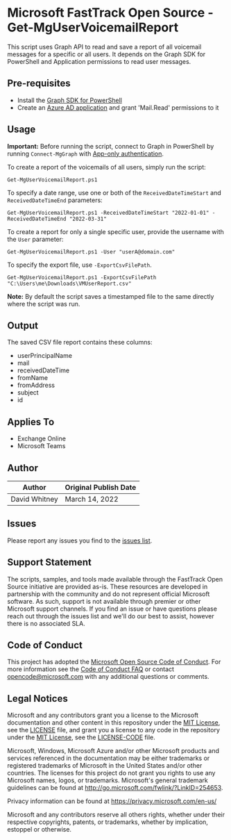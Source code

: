# Microsoft FastTrack Open Source - Get-MgUserVoicemailReport

This script uses Graph API to read and save a report of all voicemail messages for a specific or all users. It depends on the Graph SDK for PowerShell and Application permissions to read user messages.

## Pre-requisites

- Install the [Graph SDK for PowerShell](https://docs.microsoft.com/en-us/graph/powershell/installation)
- Create an [Azure AD application](https://docs.microsoft.com/en-us/graph/powershell/app-only?tabs=azure-portal) and grant 'Mail.Read' permissions to it

## Usage

**Important:** Before running the script, connect to Graph in PowerShell by running `Connect-MgGraph` with [App-only authentication](https://docs.microsoft.com/en-us/graph/powershell/app-only?tabs=azure-portal#authenticate).

To create a report of the voicemails of all users, simply run the script:

`Get-MgUserVoicemailReport.ps1`

To specify a date range, use one or both of the `ReceivedDateTimeStart` and `ReceivedDateTimeEnd` parameters:

`Get-MgUserVoicemailReport.ps1 -ReceivedDateTimeStart "2022-01-01" -ReceivedDateTimeEnd "2022-03-31"`

To create a report for only a single specific user, provide the username with the `User` parameter:

`Get-MgUserVoicemailReport.ps1 -User "userA@domain.com"`

To specify the export file, use `-ExportCsvFilePath`.

`Get-MgUserVoicemailReport.ps1 -ExportCsvFilePath "C:\Users\me\Downloads\VMUserReport.csv"`

**Note:** By default the script saves a timestamped file to the same directly where the script was run.

## Output

The saved CSV file report contains these columns:

* userPrincipalName
* mail
* receivedDateTime
* fromName
* fromAddress
* subject
* id

## Applies To

- Exchange Online
- Microsoft Teams

## Author

|Author|Original Publish Date
|----|--------------------------
|David Whitney|March 14, 2022|

## Issues

Please report any issues you find to the [issues list](https://github.com/microsoft/FastTrack/issues).

## Support Statement

The scripts, samples, and tools made available through the FastTrack Open Source initiative are provided as-is. These resources are developed in partnership with the community and do not represent official Microsoft software. As such, support is not available through premier or other Microsoft support channels. If you find an issue or have questions please reach out through the issues list and we'll do our best to assist, however there is no associated SLA.

## Code of Conduct

This project has adopted the [Microsoft Open Source Code of Conduct](https://opensource.microsoft.com/codeofconduct/).
For more information see the [Code of Conduct FAQ](https://opensource.microsoft.com/codeofconduct/faq/) or
contact [opencode@microsoft.com](mailto:opencode@microsoft.com) with any additional questions or comments.

## Legal Notices

Microsoft and any contributors grant you a license to the Microsoft documentation and other content in this repository under the [MIT License](https://opensource.org/licenses/MIT), see the [LICENSE](LICENSE) file, and grant you a license to any code in the repository under the [MIT License](https://opensource.org/licenses/MIT), see the [LICENSE-CODE](LICENSE-CODE) file.

Microsoft, Windows, Microsoft Azure and/or other Microsoft products and services referenced in the documentation may be either trademarks or registered trademarks of Microsoft in the United States and/or other countries. The licenses for this project do not grant you rights to use any Microsoft names, logos, or trademarks. Microsoft's general trademark guidelines can be found at http://go.microsoft.com/fwlink/?LinkID=254653.

Privacy information can be found at https://privacy.microsoft.com/en-us/

Microsoft and any contributors reserve all others rights, whether under their respective copyrights, patents,
or trademarks, whether by implication, estoppel or otherwise.
